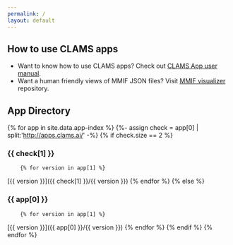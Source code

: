 ```yaml
---
permalink: /
layout: default
---
```


## How to use CLAMS apps 

* Want to know how to use CLAMS apps? Check out [CLAMS App user manual](clamsapp).
* Want a human friendly views of MMIF JSON files? Visit [MMIF visualizer](https://github.com/clamsproject/mmif-visualizer) repository. 

## App Directory

{% for app in site.data.app-index %}
    {%- assign check = app[0] | split:'http://apps.clams.ai/' -%}
    {% if check.size == 2 %}
### {{ check[1] }}
        {% for version in app[1] %}
[{{ version }}]({{ check[1] }}/{{ version }})
        {% endfor %}
    {% else %}
### {{ app[0] }}
        {% for version in app[1] %}
[{{ version }}]({{ app[0] }}/{{ version }})
        {% endfor %}
    {% endif %}
{% endfor %}

